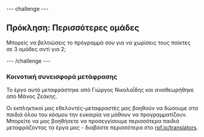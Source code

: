 --- challenge ---

## Πρόκληση: Περισσότερες ομάδες

Μπορείς να βελτιώσεις το πρόγραμμά σου για να χωρίσεις τους παίκτες σε 3 ομάδες αντί για 2;

--- /challenge ---

### Κοινοτική συνεισφορά μετάφρασης 

Το έργο αυτό μεταφράστηκε από Γιώργος Νικολαΐδης και αναθεωρήθηκε από Μάνος Ζεάκης. 

Οι εκπληκτικοί μας εθελοντές-μεταφραστές μας βοηθούν να δώσουμε στα παιδιά όλου του κόσμου την ευκαιρία να μάθουν να προγραμματίζουν. Μπορείτε να μας βοηθήσετε να προσεγγίσουμε περισσότερα παιδιά μεταφράζοντας τα έργα μας - διαβάστε περισσότερα στο [rpf.io/translators](https://rpf.io/translators).
